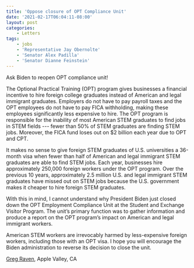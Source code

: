```yaml
---
title: 'Oppose closure of OPT Compliance Unit'
date: '2021-02-17T06:04:11-08:00'
layout: post
categories:
    - Letters
tags:
    - jobs
    - 'Representative Jay Obernolte'
    - 'Senator Alex Padilla'
    - 'Senator Dianne Feinstein'
---
```


Ask Biden to reopen OPT compliance unit!

The Optional Practical Training (OPT) program gives businesses a financial incentive to hire foreign college graduates instead of American and legal immigrant graduates. Employers do not have to pay payroll taxes and the OPT employees do not have to pay FICA withholding, making these employees significantly less expensive to hire. The OPT program is responsible for the inability of most American STEM graduates to find jobs in STEM fields --- fewer than 50% of STEM graduates are finding STEM jobs. Moreover, the FICA fund loses out on $2 billion each year due to OPT and CPT.

It makes no sense to give foreign STEM graduates of U.S. universities a 36-month visa when fewer than half of American and legal immigrant STEM graduates are able to find STEM jobs. Each year, businesses hire approximately 250,000 foreign workers under the OPT program. Over the previous 10 years, approximately 2.5 million U.S. and legal immigrant STEM graduates have missed out on STEM jobs because the U.S. government makes it cheaper to hire foreign STEM graduates.

With this in mind, I cannot understand why President Biden just closed down the OPT Employment Compliance Unit at the Student and Exchange Visitor Program. The unit’s primary function was to gather information and produce a report on the OPT program’s impact on American and legal immigrant workers.

American STEM workers are irrevocably harmed by less-expensive foreign workers, including those with an OPT visa. I hope you will encourage the Biden administration to reverse its decision to close the unit.

[Greg Raven](https://www.gregraven.org/), Apple Valley, CA
